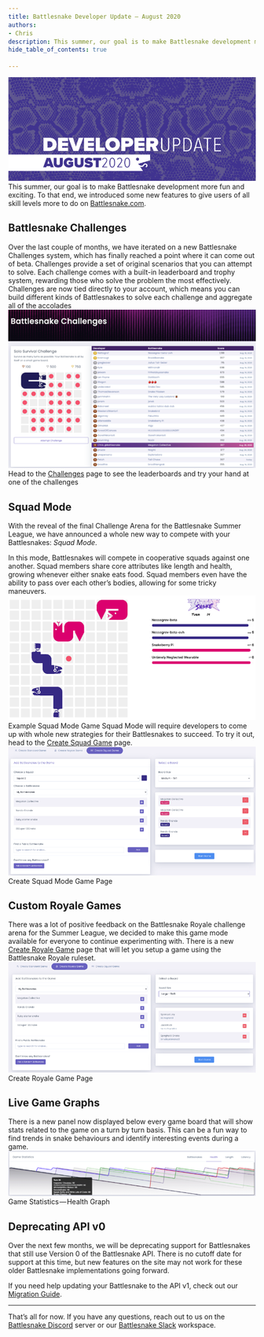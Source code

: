 ```yaml
---
title: Battlesnake Developer Update — August 2020
authors:
- Chris
description: This summer, our goal is to make Battlesnake development more fun and exciting. To that end, we introduced some new features to give users…
hide_table_of_contents: true

---
```


![](./img/1-X0rb3b20anJh75vudK2Csg.png)
This summer, our goal is to make Battlesnake development more fun and exciting. To that end, we introduced some new features to give users of all skill levels more to do on [Battlesnake.com](https://play.battlesnake.com).

<!--truncate-->

## Battlesnake Challenges

Over the last couple of months, we have iterated on a new Battlesnake Challenges system, which has finally reached a point where it can come out of beta. Challenges provide a set of original scenarios that you can attempt to solve. Each challenge comes with a built-in leaderboard and trophy system, rewarding those who solve the problem the most effectively. Challenges are now tied directly to your account, which means you can build different kinds of Battlesnakes to solve each challenge and aggregate all of the accolades
![](./img/1-y_ysEeBrvHMZb78Ie0rIrw.png)
Head to the [Challenges](https://play.battlesnake.com/challenges/) page to see the leaderboards and try your hand at one of the challenges

## Squad Mode

With the reveal of the final Challenge Arena for the Battlesnake Summer League, we have announced a whole new way to compete with your Battlesnakes: *Squad Mode*.

In this mode, Battlesnakes will compete in cooperative squads against one another. Squad members share core attributes like length and health, growing whenever either snake eats food. Squad members even have the ability to pass over each other’s bodies, allowing for some tricky maneuvers.
![](./img/1-xYamlzyJpzqivH7SItb_bQ.png)Example Squad Mode Game
Squad Mode will require developers to come up with whole new strategies for their Battlesnakes to succeed. To try it out, head to the [Create Squad Game](https://play.battlesnake.com/account/games/squad/create/) page.
![](./img/1-LN4_B4ZN5rp7Ko24oxI7mw.png)Create Squad Mode Game Page
## Custom Royale Games

There was a lot of positive feedback on the Battlesnake Royale challenge arena for the Summer League, we decided to make this game mode available for everyone to continue experimenting with. There is a new [Create Royale Game](https://play.battlesnake.com/account/games/royale/create/) page that will let you setup a game using the Battlesnake Royale ruleset.
![](./img/1-mXZrp6uHO6A7stIhG_RWJQ.png)Create Royale Game Page
## Live Game Graphs

There is a new panel now displayed below every game board that will show stats related to the game on a turn by turn basis. This can be a fun way to find trends in snake behaviours and identify interesting events during a game.
![](./img/1-LjjtamyEzJnL7GIgfblMBw.png)Game Statistics — Health Graph
## Deprecating API v0

Over the next few months, we will be deprecating support for Battlesnakes that still use Version 0 of the Battlesnake API. There is no cutoff date for support at this time, but new features on the site may not work for these older Battlesnake implementations going forward.

If you need help updating your Battlesnake to the API v1, check out our [Migration Guide](https://docs.battlesnake.com/guides/migrating-to-api-version-1).

---

That’s all for now. If you have any questions, reach out to us on the [Battlesnake Discord](https://play.battlesnake.com/discord/) server or our [Battlesnake Slack](http://play.battlesnake.com/slack) workspace.
